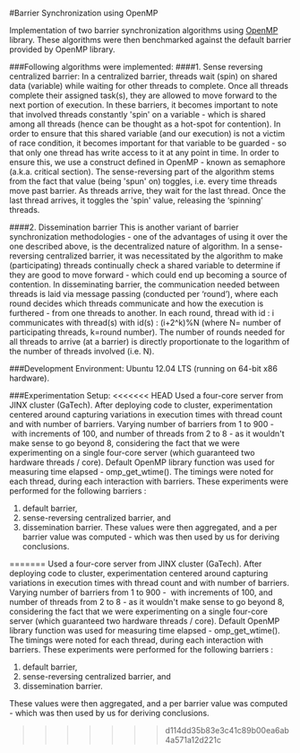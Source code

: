 #Barrier Synchronization using OpenMP

Implementation of two barrier synchronization algorithms using [OpenMP](http://www.openmp.org/) library. These algorithms were then benchmarked against the default barrier provided by OpenMP library.

###Following algorithms were implemented:
####1. Sense reversing centralized barrier:
In a centralized barrier, threads wait (spin) on shared data (variable) while waiting for other threads to complete. Once all threads complete their assigned task(s), they are allowed to move forward to the next portion of execution. In these barriers, it becomes important to note that involved threads constantly 'spin' on a variable - which is shared among all threads (hence can be thought as a hot-spot for contention). In order to ensure that this shared variable (and our execution) is not a victim of race condition, it becomes important for that variable to be guarded - so that only one thread has write access to it at any point in time. In order to ensure this, we use a construct defined in OpenMP - known as semaphore (a.k.a. critical section). The sense-reversing part of the algorithm stems from the fact that value (being 'spun' on) toggles, i.e. every time threads move past barrier. As threads arrive, they wait for the last thread. Once the last thread arrives, it toggles the 'spin' value, releasing the ‘spinning’ threads.

####2. Dissemination barrier
This is another variant of barrier synchronization methodologies - one of the advantages of using it over the one described above, is the decentralized nature of algorithm. In a sense-reversing centralized barrier, it was necessitated by the algorithm to make (participating) threads continually check a shared variable to determine if they are good to move forward - which could end up becoming a source of contention. In disseminating barrier, the communication needed between threads is laid via message passing (conducted per ‘round’), where each round decides which threads communicate and how the execution is furthered - from one threads to another. In each round, thread with id : i communicates with thread(s) with id(s) : (i+2^k)%N (where N= number of participating threads, k=round number). The number of rounds needed for all threads to arrive (at a barrier) is directly proportionate to the logarithm of the number of threads involved (i.e. N).

###Development Environment:
Ubuntu 12.04 LTS (running on 64-bit x86 hardware).

###Experimentation Setup:
<<<<<<< HEAD
Used a four-core server from JINX cluster (GaTech). After deploying code to cluster, experimentation centered around capturing variations in execution times with thread count and with number of barriers. Varying number of barriers from 1 to 900 -  with increments of 100, and number of threads from 2 to 8 - as it wouldn't make sense to go beyond 8, considering the fact that we were experimenting on a single four-core server (which guaranteed two hardware threads / core). Default OpenMP library function was used for measuring time elapsed - omp_get_wtime(). The timings were noted for each thread, during each interaction with barriers. These experiments were performed for the following barriers : 
1. default barrier, 
2. sense-reversing centralized barrier, and
3. dissemination barrier. 
These values were then aggregated, and a per barrier value was computed - which was then used by us for deriving conclusions.

=======
Used a four-core server from JINX cluster (GaTech). After deploying code to cluster, experimentation centered around capturing variations in execution times with thread count and with number of barriers. Varying number of barriers from 1 to 900 -  with increments of 100, and number of threads from 2 to 8 - as it wouldn't make sense to go beyond 8, considering the fact that we were experimenting on a single four-core server (which guaranteed two hardware threads / core). Default OpenMP library function was used for measuring time elapsed - omp_get_wtime(). The timings were noted for each thread, during each interaction with barriers. These experiments were performed for the following barriers :

1. default barrier, 
2. sense-reversing centralized barrier, and
3. dissemination barrier. 

These values were then aggregated, and a per barrier value was computed - which was then used by us for deriving conclusions.



>>>>>>> d114dd35b83e3c41c89b00ea6ab4a571a12d221c
